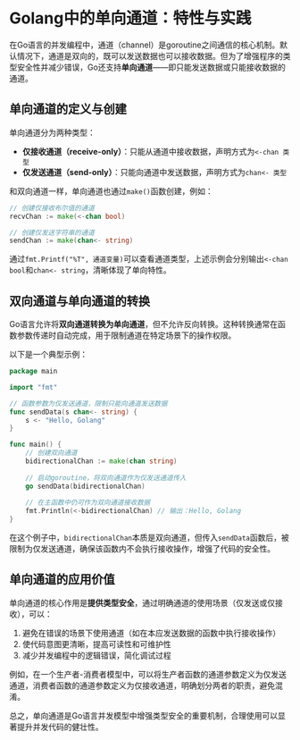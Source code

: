 # Golang中的单向通道：特性与实践

在Go语言的并发编程中，通道（channel）是goroutine之间通信的核心机制。默认情况下，通道是双向的，既可以发送数据也可以接收数据。但为了增强程序的类型安全性并减少错误，Go还支持**单向通道**——即只能发送数据或只能接收数据的通道。

## 单向通道的定义与创建

单向通道分为两种类型：
- **仅接收通道（receive-only）**：只能从通道中接收数据，声明方式为`<-chan 类型`
- **仅发送通道（send-only）**：只能向通道中发送数据，声明方式为`chan<- 类型`

和双向通道一样，单向通道也通过`make()`函数创建，例如：
```go
// 创建仅接收布尔值的通道
recvChan := make(<-chan bool)

// 创建仅发送字符串的通道
sendChan := make(chan<- string)
```

通过`fmt.Printf("%T", 通道变量)`可以查看通道类型，上述示例会分别输出`<-chan bool`和`chan<- string`，清晰体现了单向特性。

## 双向通道与单向通道的转换

Go语言允许将**双向通道转换为单向通道**，但不允许反向转换。这种转换通常在函数参数传递时自动完成，用于限制通道在特定场景下的操作权限。

以下是一个典型示例：
```go
package main

import "fmt"

// 函数参数为仅发送通道，限制只能向通道发送数据
func sendData(s chan<- string) {
    s <- "Hello, Golang"
}

func main() {
    // 创建双向通道
    bidirectionalChan := make(chan string)
    
    // 启动goroutine，将双向通道作为仅发送通道传入
    go sendData(bidirectionalChan)
    
    // 在主函数中仍可作为双向通道接收数据
    fmt.Println(<-bidirectionalChan) // 输出：Hello, Golang
}
```

在这个例子中，`bidirectionalChan`本质是双向通道，但传入`sendData`函数后，被限制为仅发送通道，确保该函数内不会执行接收操作，增强了代码的安全性。

## 单向通道的应用价值

单向通道的核心作用是**提供类型安全**，通过明确通道的使用场景（仅发送或仅接收），可以：
1. 避免在错误的场景下使用通道（如在本应发送数据的函数中执行接收操作）
2. 使代码意图更清晰，提高可读性和可维护性
3. 减少并发编程中的逻辑错误，简化调试过程

例如，在一个生产者-消费者模型中，可以将生产者函数的通道参数定义为仅发送通道，消费者函数的通道参数定义为仅接收通道，明确划分两者的职责，避免混淆。

总之，单向通道是Go语言并发模型中增强类型安全的重要机制，合理使用可以显著提升并发代码的健壮性。
